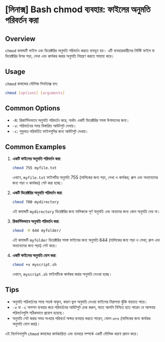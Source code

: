 # [লিনাক্স] Bash chmod ব্যবহার: ফাইলের অনুমতি পরিবর্তন করা

## Overview
`chmod` কমান্ডটি ফাইল এবং ডিরেক্টরির অনুমতি পরিবর্তন করতে ব্যবহৃত হয়। এটি ব্যবহারকারীদের নির্দিষ্ট ফাইল বা ডিরেক্টরির উপর পড়া, লেখা এবং কার্যকর করার অনুমতি নিয়ন্ত্রণ করতে সাহায্য করে।

## Usage
`chmod` কমান্ডের মৌলিক সিনট্যাক্স হল:

```bash
chmod [options] [arguments]
```

## Common Options
- `-R`: রিকার্সিভভাবে অনুমতি পরিবর্তন করে, অর্থাৎ একটি ডিরেক্টরির সমস্ত উপাদানের জন্য।
- `-v`: পরিবর্তনের সময় বিস্তারিত আউটপুট দেখায়।
- `-c`: শুধুমাত্র পরিবর্তিত ফাইলগুলির জন্য আউটপুট দেখায়।

## Common Examples
1. **একটি ফাইলের অনুমতি পরিবর্তন করা**:
   ```bash
   chmod 755 myfile.txt
   ```
   এখানে, `myfile.txt` ফাইলটির অনুমতি 755 (মালিকের জন্য পড়া, লেখা ও কার্যকর; গ্রুপ এবং অন্যান্যদের জন্য পড়া ও কার্যকর) সেট করা হচ্ছে।

2. **একটি ডিরেক্টরির অনুমতি পরিবর্তন করা**:
   ```bash
   chmod 700 mydirectory
   ```
   এই কমান্ডটি `mydirectory` ডিরেক্টরির জন্য মালিককে পূর্ণ অনুমতি এবং অন্যদের জন্য কোন অনুমতি দেয় না।

3. **রিকার্সিভভাবে অনুমতি পরিবর্তন করা**:
   ```bash
   chmod -R 644 myfolder/
   ```
   এই কমান্ডটি `myfolder` ডিরেক্টরির সমস্ত ফাইলের জন্য অনুমতি 644 (মালিকের জন্য পড়া ও লেখা; গ্রুপ এবং অন্যান্যদের জন্য পড়া) সেট করে।

4. **একটি ফাইলের অনুমতি যোগ করা**:
   ```bash
   chmod +x myscript.sh
   ```
   এখানে, `myscript.sh` ফাইলটিকে কার্যকর করার অনুমতি দেওয়া হচ্ছে।

## Tips
- অনুমতি পরিবর্তনের সময় সতর্ক থাকুন, কারণ ভুল অনুমতি দেওয়া ফাইলের নিরাপত্তা ঝুঁকি বাড়াতে পারে।
- `-v` বা `-c` অপশন ব্যবহার করে পরিবর্তনের আউটপুট চেক করুন, যাতে আপনি নিশ্চিত হতে পারেন যে আপনার পরিবর্তনগুলি সঠিকভাবে প্রয়োগ হয়েছে।
- অনুমতি সেট করার সময় সংখ্যার পরিবর্তে অক্ষর ব্যবহার করতে পারেন, যেমন `u+x` (মালিকের জন্য কার্যকর অনুমতি যোগ করা)।

এই নির্দেশনাগুলি `chmod` কমান্ডের কার্যকারিতা এবং ব্যবহার সম্পর্কে একটি মৌলিক ধারণা প্রদান করে।